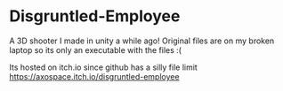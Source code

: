 # Disgruntled-Employee
A 3D shooter I made in unity a while ago! Original files are on my broken laptop so its only an executable with the files :(

Its hosted on itch.io since github has a silly file limit
https://axospace.itch.io/disgruntled-employee
